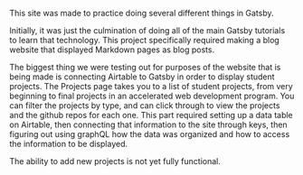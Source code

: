 This site was made to practice doing several different things in Gatsby. 

Initially, it was just the culmination of doing all of the main Gatsby tutorials to learn that technology. This project specifically required making a blog website that displayed Markdown pages as blog posts. 

The biggest thing we were testing out for purposes of the website that is being made is connecting Airtable to Gatsby in order to display student projects. The Projects page takes you to a list of student projects, from very beginning to final projects in an accelerated web development program. You can filter the projects by type, and can click through to view the projects and the github repos for each one. This part required setting up a data table on Airtable, then connecting that information to the site through keys, then figuring out using graphQL how the data was organized and how to access the information to be displayed. 

The ability to add new projects is not yet fully functional.